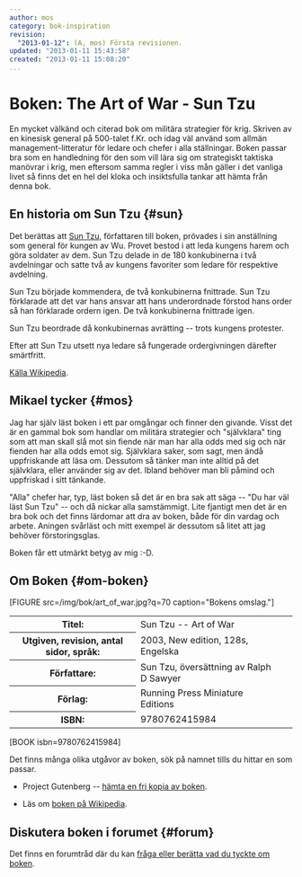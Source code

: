 ```yaml
---
author: mos
category: bok-inspiration
revision:
  "2013-01-12": (A, mos) Första revisionen.
updated: "2013-01-11 15:43:58"
created: "2013-01-11 15:08:20"
...
```

Boken: The Art of War - Sun Tzu
==================================

En mycket välkänd och citerad bok om militära strategier för krig. Skriven av en kinesisk general på 500-talet f.Kr. och idag väl använd som allmän management-litteratur för ledare och chefer i alla ställningar. Boken passar bra som en handledning för den som vill lära sig om strategiskt taktiska manövrar i krig, men eftersom samma regler i viss mån gäller i det vanliga livet så finns det en hel del kloka och insiktsfulla tankar att hämta från denna bok.

<!--more-->





En historia om Sun Tzu {#sun}
-----------------------------

Det berättas att [Sun Tzu](http://en.wikipedia.org/wiki/Sun_Zi), författaren till boken, prövades i sin anställning som general för kungen av Wu. Provet bestod i att leda kungens harem och göra soldater av dem. Sun Tzu delade in de 180 konkubinerna i två avdelningar och satte två av kungens favoriter som ledare för respektive avdelning. 

Sun Tzu började kommendera, de två konkubinerna fnittrade. Sun Tzu förklarade att det var hans ansvar att hans underordnade förstod hans order så han förklarade ordern igen. De två konkubinerna fnittrade igen. 

Sun Tzu beordrade då konkubinernas avrätting -- trots kungens protester.

Efter att Sun Tzu utsett nya ledare så fungerade ordergivningen därefter smärtfritt.

[Källa Wikipedia](http://en.wikipedia.org/wiki/Sun_Zi#Life).



Mikael tycker {#mos}
---------------------------

Jag har själv läst boken i ett par omgångar och finner den givande. Visst det är en gammal bok som handlar om militära strategier och "självklara" ting som att man skall slå mot sin fiende när man har alla odds med sig och när fienden har alla odds emot sig. Självklara saker, som sagt, men ändå uppfriskande att läsa om. Dessutom så tänker man inte alltid på det självklara, eller använder sig av det. Ibland behöver man bli påmind och uppfriskad i sitt tänkande.

"Alla" chefer har, typ, läst boken så det är en bra sak att säga -- "Du har väl läst Sun Tzu" -- och då nickar alla samstämmigt. Lite fjantigt men det är en bra bok och det finns lärdomar att dra av boken, både för din vardag och arbete. Aningen svårläst och mitt exempel är dessutom så litet att jag behöver förstoringsglas.

Boken får ett utmärkt betyg av mig :-D. 



Om Boken {#om-boken}
--------------------

[FIGURE src=/img/bok/art_of_war.jpg?q=70 caption="Bokens omslag."]

<table>
<tr><th>Titel:</th><td>Sun Tzu -- Art of War<td></tr>
<tr><th>Utgiven, revision, antal sidor, språk:</th><td>2003, New edition, 128s, Engelska<td></tr>
<tr><th>Författare:</th><td>Sun Tzu, översättning av Ralph D Sawyer<td></tr>
<tr><th>Förlag:</th><td>Running Press Miniature Editions<td></tr>
<tr><th>ISBN:</th><td>9780762415984<td></tr>
</table>

[BOOK isbn=9780762415984]

Det finns många olika utgåvor av boken, sök på namnet tills du hittar en som passar.

* Project Gutenberg -- [hämta en fri kopia av boken](http://www.gutenberg.org/ebooks/author/4349).

* Läs om [boken på Wikipedia](http://en.wikipedia.org/wiki/The_Art_of_War).  



Diskutera boken i forumet {#forum}
----------------------------------

Det finns en forumtråd där du kan [fråga eller berätta vad du tyckte om boken](f/5374).
